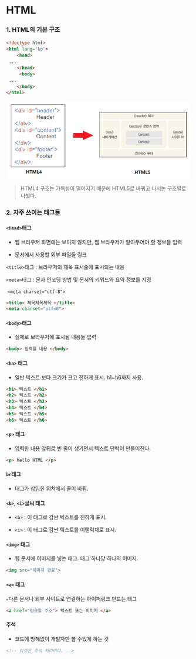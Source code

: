 # HTML

### 1. HTML의 기본 구조

```html
<!doctype html>
<html lang="ko">
 	<head>
 ...
 	</head>
     <body>
 ...
 	</body>
</html>
```

![HTML5](02_HTML.assets/HTML5.png)

> HTML4 구조는 가독성이 떨어지기 때문에 HTML5로 바뀌고 나서는 구조별로 나눴다.







### 2. 자주 쓰이는 태그들

#### `<Head>`태그

- 웹 브라우저 화면에는 보이지 않지만, 웹 브라우저가 알아두어야 할 정보들 입력 

- 문서에서 사용할 외부 파일들 링크

`<title>`태그 : 브라우저의 제목 표시줄에 표시되는 내용

`<meta>`태그 : 문자 인코딩 방법 및 문서의 키워드와 요약 정보를 지정

​			`<meta charset="utf-8">`

```html
<title> 제목제목제목 </title>
<meta charset="utf=8">
```





#### `<body>`태그

- 실제로 브라우저에 표시될 내용들 입력 

```html
<body> 입력할 내용 </body>
```





#### `<hn>` 태그

- 일반 텍스트 보다 크기가 크고 진하게 표시. h1~h6까지 사용.

```html
<h1> 텍스트 </h1>    
<h2> 텍스트 </h2>
<h3> 텍스트 </h3>
<h4> 텍스트 </h4>
<h5> 텍스트 </h5>
<h6> 텍스트 </h6>
```





#### `<p>` 태그

- 입력한 내용 앞뒤로 빈 줄이 생기면서 텍스트 단락이 만들어진다.

```html
<p> hello HTML </p>
```





#### `br`태그

- 태그가 삽입한 위치에서 줄이 바뀜.





#### `<b>`, `<i>`글씨 태그 

- `<b>` : 이 태그로 감싼 텍스트를 진하게 표시.

- `<i>` : 이 태그로 감싼 텍스트를 이탤릭체로 표시.





#### `<img>` 태그

- 웹 문서에 이미지를 넣는 태그. 태그 하나당 하나의 이미지.

```html
<img src="이미지 경로"> 
```





#### `<a>` 태그

-다른 문서나 외부 사이트로 연결하는 하이퍼링크 만드는 태그

```html
<a href="링크할 주소"> 텍스트 또는 이미지 </a>
```





#### 주석

- 코드에 방해없이 개발자만 볼 수있게 하는 것

```html
<!-- 이것은 주석 처리이다. -->
```













